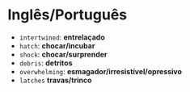 # Inglês/Português
- `intertwined`: **entrelaçado**
- `hatch`: **chocar/incubar**
- `shock`: **chocar/surprender**
- `debris`: **detritos**
- `overwhelming`: **esmagador/irresistível/opressivo**
- `latches` **travas/trinco**